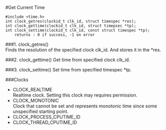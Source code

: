#Get Current Time

```
#include <time.h>
int clock_getres(clockid_t clk_id, struct timespec *res);
int clock_gettime(clockid_t clk_id, struct timepsec *tp);
int clock_settime(clockid_t clk_id, const struct timespec *tp);
	returns : 0 if success, -1 on error
```
###1. clock_getres()  
Finds the resolution of the specified clock clk_id. And stores it in the *res.

###2. clock_gettime()
Get time from specified clock clk_id.

###3. clock_settime()
Set time from specified timespec *tp.

###Clocks
- CLOCK_REALTIME  
 Realtime clock. Setting this clock may requires permission.
- CLOCK_MONOTONIC  
 Clock that cannot be set and represents monotonic time since some unspecified starting point.
- CLOCK_PROCESS_CPUTIME_ID
- CLOCK_THREAD_CPUTIME_ID 